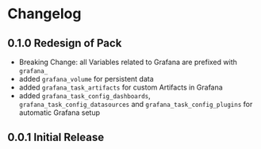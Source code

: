 # Changelog

## 0.1.0 Redesign of Pack

- Breaking Change: all Variables related to Grafana are prefixed with `grafana_`
- added `grafana_volume` for persistent data
- added `grafana_task_artifacts` for custom Artifacts in Grafana
- added `grafana_task_config_dashboards`, `grafana_task_config_datasources` and `grafana_task_config_plugins` for automatic Grafana setup

## 0.0.1 Initial Release
